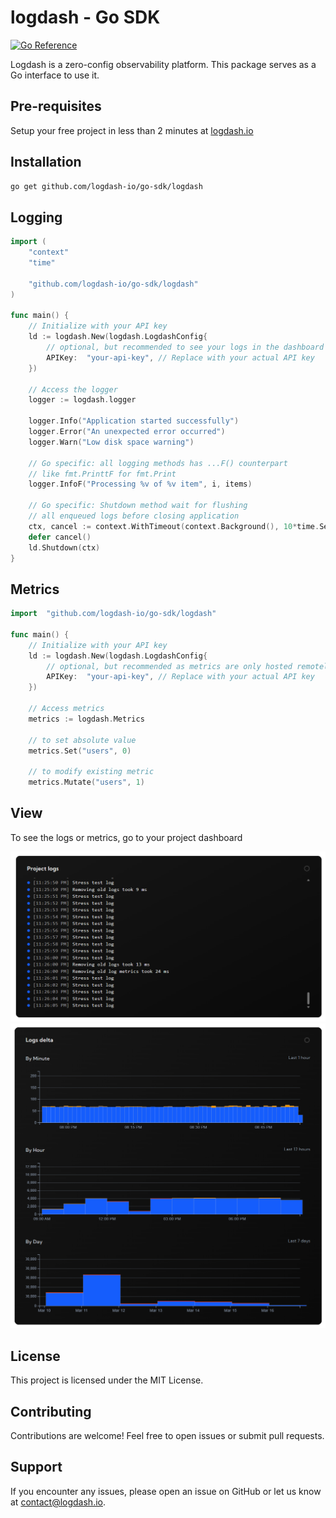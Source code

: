 # logdash - Go SDK

[![Go Reference](https://pkg.go.dev/badge/github.com/logdash-io/go-sdk/logdash.svg)](https://pkg.go.dev/github.com/logdash-io/go-sdk/logdash)

Logdash is a zero-config observability platform. This package serves as a Go interface to use it.

## Pre-requisites

Setup your free project in less than 2 minutes at [logdash.io](https://logdash.io/)

## Installation

```bash
go get github.com/logdash-io/go-sdk/logdash
```

## Logging

```go
import (
	"context"
	"time"

	"github.com/logdash-io/go-sdk/logdash"
)

func main() {
    // Initialize with your API key
    ld := logdash.New(logdash.LogdashConfig{
        // optional, but recommended to see your logs in the dashboard
        APIKey:  "your-api-key", // Replace with your actual API key
    })

    // Access the logger
    logger := logdash.logger

    logger.Info("Application started successfully")
    logger.Error("An unexpected error occurred")
    logger.Warn("Low disk space warning")

    // Go specific: all logging methods has ...F() counterpart
    // like fmt.PrinttF for fmt.Print
    logger.InfoF("Processing %v of %v item", i, items)

	// Go specific: Shutdown method wait for flushing 
    // all enqueued logs before closing application
	ctx, cancel := context.WithTimeout(context.Background(), 10*time.Second)
	defer cancel()
	ld.Shutdown(ctx)
}
```

## Metrics

```go
import 	"github.com/logdash-io/go-sdk/logdash"

func main() {
    // Initialize with your API key
    ld := logdash.New(logdash.LogdashConfig{
        // optional, but recommended as metrics are only hosted remotely
        APIKey:  "your-api-key", // Replace with your actual API key
    })

    // Access metrics
    metrics := logdash.Metrics

    // to set absolute value
    metrics.Set("users", 0)

    // to modify existing metric
    metrics.Mutate("users", 1)
```

## View

To see the logs or metrics, go to your project dashboard

![logs](docs/logs.png)
![delta](docs/delta.png)

## License

This project is licensed under the MIT License.

## Contributing

Contributions are welcome! Feel free to open issues or submit pull requests.

## Support

If you encounter any issues, please open an issue on GitHub or let us know at [contact@logdash.io](mailto:contact@logdash.io).
